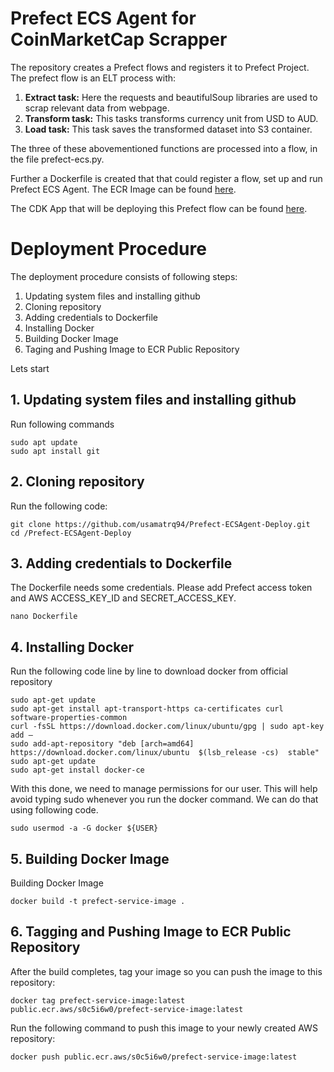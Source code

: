 # Prefect ECS Agent for CoinMarketCap Scrapper
The repository creates a Prefect flows and registers it to Prefect Project. The prefect flow is an ELT process with:

  1. **Extract task:** Here the requests and beautifulSoup libraries are used to scrap relevant data from webpage.
  2. **Transform task:** This tasks transforms currency unit from USD to AUD.
  3. **Load task:** This task saves the transformed dataset into S3 container.

The three of these abovementioned functions are processed into a flow, in the file prefect-ecs.py. 

Further a Dockerfile is created that that could register a flow, set up and run Prefect ECS Agent. The ECR Image can be found [here](https://gallery.ecr.aws/s0c5i6w0/prefect-service-image).

The CDK App that will be deploying this Prefect flow can be found [here](https://github.com/usamatrq94/Prefect-CDK-Deployment).

# Deployment Procedure

The deployment procedure consists of following steps:
  1. Updating system files and installing github
  2. Cloning repository
  3. Adding credentials to Dockerfile
  4. Installing Docker
  5. Building Docker Image
  6. Taging and Pushing Image to ECR Public Repository
 
Lets start

## 1. Updating system files and installing github

Run following commands
```
sudo apt update
sudo apt install git
```
## 2. Cloning repository

Run the following code:
```
git clone https://github.com/usamatrq94/Prefect-ECSAgent-Deploy.git
cd /Prefect-ECSAgent-Deploy
```
## 3. Adding credentials to Dockerfile

The Dockerfile needs some credentials. Please add Prefect access token and AWS ACCESS_KEY_ID and SECRET_ACCESS_KEY.
```
nano Dockerfile
```
## 4. Installing Docker

Run the following code line by line to download docker from official repository
```
sudo apt-get update
sudo apt-get install apt-transport-https ca-certificates curl software-properties-common
curl -fsSL https://download.docker.com/linux/ubuntu/gpg | sudo apt-key add –
sudo add-apt-repository "deb [arch=amd64] https://download.docker.com/linux/ubuntu  $(lsb_release -cs)  stable" 
sudo apt-get update
sudo apt-get install docker-ce
```
With this done, we need to manage permissions for our user. This will help avoid typing sudo whenever you run the docker command. We can do that using following code.
```
sudo usermod -a -G docker ${USER}
```
## 5. Building Docker Image

Building Docker Image
```
docker build -t prefect-service-image .
```
## 6. Tagging and Pushing Image to ECR Public Repository

After the build completes, tag your image so you can push the image to this repository:
```
docker tag prefect-service-image:latest public.ecr.aws/s0c5i6w0/prefect-service-image:latest
```
Run the following command to push this image to your newly created AWS repository:
```
docker push public.ecr.aws/s0c5i6w0/prefect-service-image:latest
```



